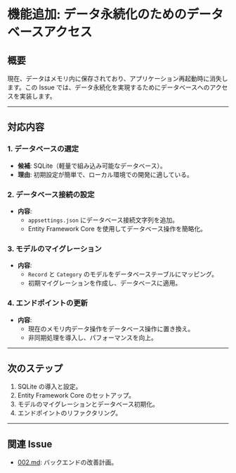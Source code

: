 # 機能追加: データ永続化のためのデータベースアクセス

## 概要
現在、データはメモリ内に保存されており、アプリケーション再起動時に消失します。この Issue では、データ永続化を実現するためにデータベースへのアクセスを実装します。

---

## 対応内容
### 1. データベースの選定
- **候補**: SQLite（軽量で組み込み可能なデータベース）。
- **理由**: 初期設定が簡単で、ローカル環境での開発に適している。

### 2. データベース接続の設定
- **内容**:
  - `appsettings.json` にデータベース接続文字列を追加。
  - Entity Framework Core を使用してデータベース操作を簡略化。

### 3. モデルのマイグレーション
- **内容**:
  - `Record` と `Category` のモデルをデータベーステーブルにマッピング。
  - 初期マイグレーションを作成し、データベースに適用。

### 4. エンドポイントの更新
- **内容**:
  - 現在のメモリ内データ操作をデータベース操作に置き換え。
  - 非同期処理を導入し、パフォーマンスを向上。

---

## 次のステップ
1. SQLite の導入と設定。
2. Entity Framework Core のセットアップ。
3. モデルのマイグレーションとデータベース初期化。
4. エンドポイントのリファクタリング。

---

## 関連 Issue
- [002.md](./002.md): バックエンドの改善計画。